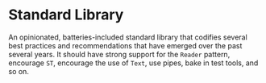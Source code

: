 # Standard Library

An opinionated, batteries-included standard library that codifies several best practices and recommendations that have emerged over the past several years. It should have strong support for the `Reader` pattern, encourage `ST`, encourage the use of `Text`, use pipes, bake in test tools, and so on.

